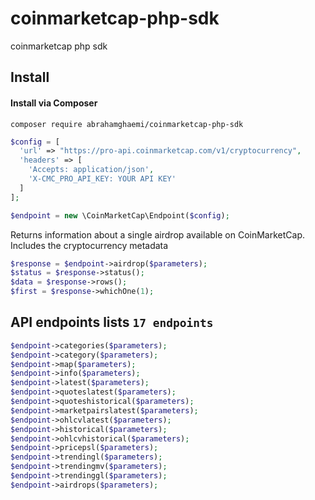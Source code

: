 # coinmarketcap-php-sdk
coinmarketcap php sdk

## Install

#### Install via Composer

```
composer require abrahamghaemi/coinmarketcap-php-sdk
```


```php
$config = [
  'url' => "https://pro-api.coinmarketcap.com/v1/cryptocurrency", 
  'headers' => [
    'Accepts: application/json',
    'X-CMC_PRO_API_KEY: YOUR API KEY'
  ]
];
```

```php
$endpoint = new \CoinMarketCap\Endpoint($config);
```

Returns information about a single airdrop available on CoinMarketCap. Includes the cryptocurrency metadata
```php
$response = $endpoint->airdrop($parameters);
$status = $response->status();
$data = $response->rows();
$first = $response->whichOne(1);
```
## API endpoints lists ```17 endpoints```
```php
$endpoint->categories($parameters);
$endpoint->category($parameters);
$endpoint->map($parameters);
$endpoint->info($parameters);
$endpoint->latest($parameters);
$endpoint->quoteslatest($parameters);
$endpoint->quoteshistorical($parameters);
$endpoint->marketpairslatest($parameters);
$endpoint->ohlcvlatest($parameters);
$endpoint->historical($parameters);
$endpoint->ohlcvhistorical($parameters);
$endpoint->pricepsl($parameters);
$endpoint->trendingl($parameters);
$endpoint->trendingmv($parameters);
$endpoint->trendinggl($parameters);
$endpoint->airdrops($parameters);
```
